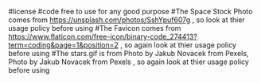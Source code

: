 #license 
#code free to use for any good purpose
#The Space Stock Photo comes from https://unsplash.com/photos/SshYpuf607g , so look at thier usage policy before using
#The Favicon comes from https://www.flaticon.com/free-icon/binary-code_274413?term=coding&page=1&position=2 , so again look at thier usage policy before using
#The stars.gif is from Photo by Jakub Novacek from Pexels, Photo by Jakub Novacek from Pexels , so again look at thier usage policy before using
